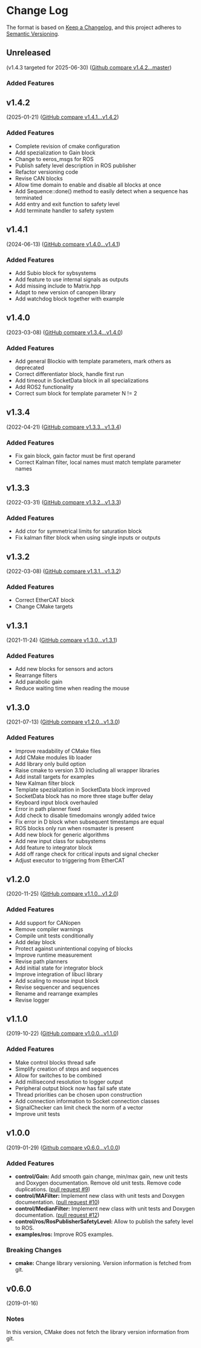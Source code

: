 # Change Log

The format is based on [Keep a Changelog](https://keepachangelog.com/en/1.0.0/),
and this project adheres to [Semantic Versioning](https://semver.org/spec/v2.0.0.html).


## Unreleased
(v1.4.3 targeted for 2025-06-30) ([Github compare v1.4.2...master](https://github.com/eeros-project/eeros-framework/compare/v1.4.2...master))

### Added Features


## v1.4.2
(2025-01-21) ([GitHub compare v1.4.1...v1.4.2](https://github.com/eeros-project/eeros-framework/compare/v1.4.1...v1.4.2))

### Added Features
* Complete revision of cmake configuration
* Add spezialization to Gain block
* Change to eeros_msgs for ROS
* Publish safety level description in ROS publisher
* Refactor versioning code
* Revise CAN blocks
* Allow time domain to enable and disable all blocks at once
* Add Sequence::done() method to easily detect when a sequence has terminated
* Add entry and exit function to safety level
* Add terminate handler to safety system


## v1.4.1
(2024-06-13) ([GitHub compare v1.4.0...v1.4.1](https://github.com/eeros-project/eeros-framework/compare/v1.4.0...v1.4.1))

### Added Features
* Add Subio block for sybsystems
* Add feature to use internal signals as outputs
* Add missing include to Matrix.hpp
* Adapt to new version of canopen library
* Add watchdog block together with example


## v1.4.0
(2023-03-08) ([GitHub compare v1.3.4...v1.4.0](https://github.com/eeros-project/eeros-framework/compare/v1.3.4...v1.4.0))

### Added Features
* Add general Blockio with template parameters, mark others as deprecated
* Correct differentiator block, handle first run
* Add timeout in SocketData block in all specializations
* Add ROS2 functionality
* Correct sum block for template parameter N != 2


## v1.3.4
(2022-04-21) ([GitHub compare v1.3.3...v1.3.4](https://github.com/eeros-project/eeros-framework/compare/v1.3.3...v1.3.4))

### Added Features
* Fix gain block, gain factor must be first operand
* Correct Kalman filter, local names must match template parameter names


## v1.3.3
(2022-03-31) ([GitHub compare v1.3.2...v1.3.3](https://github.com/eeros-project/eeros-framework/compare/v1.3.2...v1.3.3))

### Added Features
* Add ctor for symmetrical limits for saturation block
* Fix kalman filter block when using single inputs or outputs


## v1.3.2
(2022-03-08) ([GitHub compare v1.3.1...v1.3.2](https://github.com/eeros-project/eeros-framework/compare/v1.3.1...v1.3.2))

### Added Features
* Correct EtherCAT block
* Change CMake targets


## v1.3.1
(2021-11-24) ([GitHub compare v1.3.0...v1.3.1](https://github.com/eeros-project/eeros-framework/compare/v1.3.0...v1.3.1))

### Added Features
* Add new blocks for sensors and actors
* Rearrange filters
* Add parabolic gain
* Reduce waiting time when reading the mouse


## v1.3.0
(2021-07-13) ([GitHub compare v1.2.0...v1.3.0](https://github.com/eeros-project/eeros-framework/compare/v1.2.0...v1.3.0))

### Added Features
* Improve readability of CMake files
* Add CMake modules lib loader
* Add library only build option
* Raise cmake to version 3.10 including all wrapper libraries
* Add install targets for examples
* New Kalman filter block
* Template spezialization in SocketData block improved
* SocketData block has no more three stage buffer delay
* Keyboard input block overhauled
* Error in path planner fixed
* Add check to disable timedomains wrongly added twice
* Fix error in D block when subsequent timestamps are equal
* ROS blocks only run when rosmaster is present
* Add new block for generic algorithms
* Add new input class for subsystems
* Add feature to integrator block
* Add off range check for critical inputs and signal checker
* Adjust executor to triggering from EtherCAT


## v1.2.0
(2020-11-25) ([GitHub compare v1.1.0...v1.2.0](https://github.com/eeros-project/eeros-framework/compare/v1.1.0...v1.2.0))

### Added Features
* Add support for CANopen
* Remove compiler warnings
* Compile unit tests conditionally
* Add delay block
* Protect against unintentional copying of blocks
* Improve runtime measurement
* Revise path planners
* Add initial state for integrator block
* Improve integration of libucl library
* Add scaling to mouse input block
* Revise sequencer and sequences
* Rename and rearrange examples
* Revise logger


## v1.1.0
(2019-10-22) ([GitHub compare v1.0.0...v1.1.0](https://github.com/eeros-project/eeros-framework/compare/v1.0.0...v1.1.0))

### Added Features
* Make control blocks thread safe
* Simplify creation of steps and sequences
* Allow for switches to be combined
* Add millisecond resolution to logger output
* Peripheral output block now has fail safe state
* Thread priorities can be chosen upon construction
* Add connection information to Socket connection classes
* SignalChecker can limit check the norm of a vector
* Improve unit tests


## v1.0.0
(2019-01-29) ([Github compare v0.6.0...v1.0.0](https://github.com/eeros-project/eeros-framework/compare/v0.6.0...v1.0.0))

### Added Features
* **control/Gain:** Add smooth gain change, min/max gain, new unit tests and Doxygen documentation. Remove old unit tests. Remove code duplications. ([pull request #9](https://github.com/eeros-project/eeros-framework/pull/9))
* **control/MAFilter:** Implement new class with unit tests and Doxygen documentation. ([pull request #10](https://github.com/eeros-project/eeros-framework/pull/10))
* **control/MedianFilter:** Implement new class with unit tests and Doxygen documentation. ([pull request #12](https://github.com/eeros-project/eeros-framework/pull/12))
* **control/ros/RosPublisherSafetyLevel:** Allow to publish the safety level to ROS.
* **examples/ros:** Improve ROS examples.

### Breaking Changes
* **cmake:** Change library versioning. Version information is fetched from git.


## v0.6.0
(2019-01-16)

### Notes
In this version, CMake does not fetch the library version information from git.

